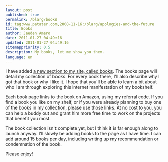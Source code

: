 ```yaml
---
layout: post
published: true
permalink: /blarg/books
id: tag:www.patater.com,2008-11-16:/blarg/apologies-and-the-future
title: Books
author: Jaeden Amero
date: 2011-01-27 04:49:16
updated: 2011-01-27 04:49:16
sitemappriority: 0.5
description: My books, let me show you them.
language: en
---
```

<p>I have added <a href="/books">a new section to my site, called books</a>. The books page will detail my collection of books. For every book there, I'll also describe why I got that book or why I like it. I hope that you'll be able to learn a bit about who I am through exploring this internet manifestation of my bookshelf.</p>

<p>Each book page links to the book on Amazon, using my referral code. If you find a book you like on my shelf, or if you were already planning to buy one of the books in my collection, please use those links. At no cost to you, you can help a buddy out and grant him more free time to work on the projects that benefit you most.</p>

<p>The book collection isn't complete yet, but I think it is far enough along to launch anyway. I'll slowly be adding books to the page as I have time. I can add around 15 books per day, including writing up my recommendation or condemnation of the book.</p>

<p>Please enjoy!</p>
